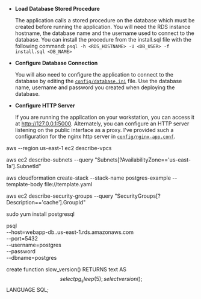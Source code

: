 - **Load Database Stored Procedure**

  The application calls a stored procedure on the database which must be created before running the application.  You will need the RDS instance hostname, the database name and the username used to connect to the database.
  You can install the procedure from the install.sql file with the following command:
  ``` psql -h <RDS_HOSTNAME> -U <DB_USER> -f install.sql <DB_NAME> ``` 
- **Configure Database Connection**

  You will also need to configure the application to connect to the database by editing the [`config/database.ini`](https://raw.githubusercontent.com/ACloudGuru/elastic-cache-challenge/master/config/database.ini) file.  Use the database name, username and password you created when deploying the database.
- **Configure HTTP Server**

  If you are running the application on your workstation, you can access it at http://127.0.0.1:5000.  Alternately, you can configure an HTTP server listening on the public interface as a proxy.  I've provided such a configuration for the nginx http server in [`config/nginx-app.conf`](https://raw.githubusercontent.com/ACloudGuru/elastic-cache-challenge/master/config/nginx-app.conf).












aws  --region us-east-1 ec2 describe-vpcs


aws ec2 describe-subnets --query "Subnets[?AvailabilityZone=='us-east-1a'].SubnetId"


aws cloudformation create-stack --stack-name postgres-example --template-body file://template.yaml


aws ec2 describe-security-groups --query "SecurityGroups[?Description=='cache'].GroupId"




sudo yum install postgresql

psql \
   --host=webapp-db.<id change this>.us-east-1.rds.amazonaws.com \
   --port=5432 \
   --username=postgres \
   --password \
   --dbname=postgres


create function slow_version() RETURNS text AS
            $$
              select pg_sleep(5);
              select version();
            $$
            LANGUAGE SQL;








